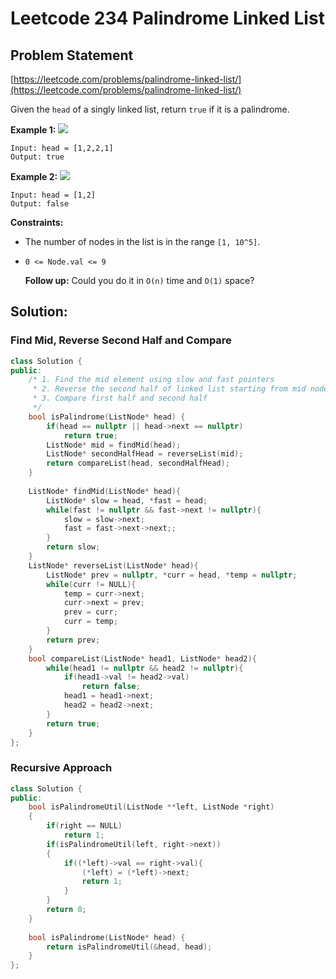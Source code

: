 # Leetcode 234 Palindrome Linked List

## Problem Statement

[https://leetcode.com/problems/palindrome-linked-list/](https://leetcode.com/problems/palindrome-linked-list/)

Given the `head` of a singly linked list, return `true` if it is a palindrome.

**Example 1:** ![](https://assets.leetcode.com/uploads/2021/03/03/pal1linked-list.jpg)

```text
Input: head = [1,2,2,1]
Output: true
```

**Example 2:** ![](https://assets.leetcode.com/uploads/2021/03/03/pal2linked-list.jpg)

```text
Input: head = [1,2]
Output: false
```

**Constraints:**

* The number of nodes in the list is in the range `[1, 10^5]`.
* `0 <= Node.val <= 9`

  **Follow up:** Could you do it in `O(n)` time and `O(1)` space?

## Solution:

### Find Mid, Reverse Second Half and Compare

```cpp
class Solution {
public:
    /* 1. Find the mid element using slow and fast pointers
     * 2. Reverse the second half of linked list starting from mid node
     * 3. Compare first half and second half 
     */
    bool isPalindrome(ListNode* head) {
        if(head == nullptr || head->next == nullptr) 
            return true;
        ListNode* mid = findMid(head);
        ListNode* secondHalfHead = reverseList(mid);
        return compareList(head, secondHalfHead);
    }
    
    ListNode* findMid(ListNode* head){
        ListNode* slow = head, *fast = head;
        while(fast != nullptr && fast->next != nullptr){
            slow = slow->next;
            fast = fast->next->next;;
        }
        return slow;
    }
    ListNode* reverseList(ListNode* head){
        ListNode* prev = nullptr, *curr = head, *temp = nullptr;
        while(curr != NULL){
            temp = curr->next;
            curr->next = prev;
            prev = curr;
            curr = temp;
        } 
        return prev;
    }
    bool compareList(ListNode* head1, ListNode* head2){
        while(head1 != nullptr && head2 != nullptr){
            if(head1->val != head2->val) 
                return false;
            head1 = head1->next;
            head2 = head2->next;
        }
        return true;
    }
};
```

### Recursive Approach

```cpp
class Solution {
public:
    bool isPalindromeUtil(ListNode **left, ListNode *right)
    {
        if(right == NULL)
            return 1;
        if(isPalindromeUtil(left, right->next))
        {
            if((*left)->val == right->val){
                (*left) = (*left)->next;
                return 1;
            }
        }
        return 0;
    }
    
    bool isPalindrome(ListNode* head) {
        return isPalindromeUtil(&head, head);
    }
};
```

